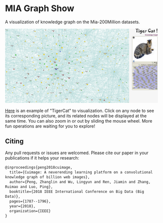 # MIA Graph Show


A visualization of knowledge graph on the Mia-200Million datasets.

![An Example](TigerCat.png)

[Here](https://lingyunwu14.github.io/mia-graph-show/) is an example of "TigerCat" to visualization. Click on any node to see its corresponding picture, and its related nodes will be displayed at the same time. You can also zoom in or out by sliding the mouse wheel. More fun operations are waiting for you to explore!


## Citing
Any pull requests or issues are welcomed. Please cite our paper in your publications if it helps your research:
```
@inproceedings{peng2018cuimage,
  title={Cuimage: A neverending learning platform on a convolutional knowledge graph of billion web images},
  author={Peng, Zhanglin and Wu, Lingyun and Ren, Jiamin and Zhang, Ruimao and Luo, Ping},
  booktitle={2018 IEEE International Conference on Big Data (Big Data)},
  pages={1787--1796},
  year={2018},
  organization={IEEE}
}
```
